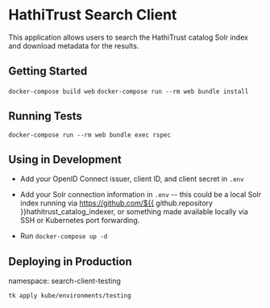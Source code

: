 # HathiTrust Search Client

This application allows users to search the HathiTrust catalog Solr index and
download metadata for the results.

## Getting Started

`docker-compose build web`
`docker-compose run --rm web bundle install`

## Running Tests

`docker-compose run --rm web bundle exec rspec`

## Using in Development

* Add your OpenID Connect issuer, client ID, and client secret in `.env`

* Add your Solr connection information in `.env` -- this could be a local Solr
  index running via https://github.com/${{ github.repository }}hathitrust_catalog_indexer,
or something made available locally via SSH or Kubernetes port forwarding.

* Run `docker-compose up -d`

## Deploying in Production

namespace: search-client-testing

`tk apply kube/environments/testing`
